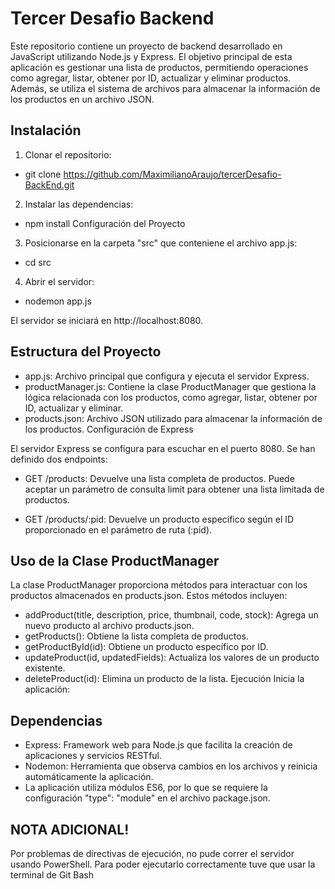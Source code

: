 # Tercer Desafio Backend
Este repositorio contiene un proyecto de backend desarrollado en JavaScript utilizando Node.js y Express. El objetivo principal de esta aplicación es gestionar una lista de productos, permitiendo operaciones como agregar, listar, obtener por ID, actualizar y eliminar productos. Además, se utiliza el sistema de archivos para almacenar la información de los productos en un archivo JSON.


## Instalación
1) Clonar el repositorio:
- git clone https://github.com/MaximilianoAraujo/tercerDesafio-BackEnd.git

2) Instalar las dependencias:
- npm install
Configuración del Proyecto

3) Posicionarse en la carpeta "src" que conteniene el archivo app.js:
- cd src

4) Abrir el servidor:
- nodemon app.js

El servidor se iniciará en http://localhost:8080.


## Estructura del Proyecto
- app.js: Archivo principal que configura y ejecuta el servidor Express.
- productManager.js: Contiene la clase ProductManager que gestiona la lógica relacionada con los productos, como agregar, listar, obtener por ID, actualizar y eliminar.
- products.json: Archivo JSON utilizado para almacenar la información de los productos.
Configuración de Express

El servidor Express se configura para escuchar en el puerto 8080. Se han definido dos endpoints:

- GET /products: Devuelve una lista completa de productos. Puede aceptar un parámetro de consulta limit para obtener una lista limitada de productos.

- GET /products/:pid: Devuelve un producto específico según el ID proporcionado en el parámetro de ruta (:pid).


## Uso de la Clase ProductManager
La clase ProductManager proporciona métodos para interactuar con los productos almacenados en products.json. Estos métodos incluyen:

- addProduct(title, description, price, thumbnail, code, stock): Agrega un nuevo producto al archivo products.json.
- getProducts(): Obtiene la lista completa de productos.
- getProductById(id): Obtiene un producto específico por ID.
- updateProduct(id, updatedFields): Actualiza los valores de un producto existente.
- deleteProduct(id): Elimina un producto de la lista.
Ejecución
Inicia la aplicación:


## Dependencias
- Express: Framework web para Node.js que facilita la creación de aplicaciones y servicios RESTful.
- Nodemon: Herramienta que observa cambios en los archivos y reinicia automáticamente la aplicación.
- La aplicación utiliza módulos ES6, por lo que se requiere la configuración "type": "module" en el archivo package.json.


## NOTA ADICIONAL!
Por problemas de directivas de ejecución, no pude correr el servidor usando PowerShell. Para poder ejecutarlo correctamente tuve que usar la terminal de Git Bash